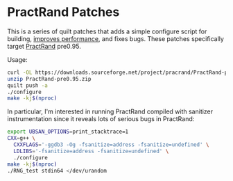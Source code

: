# PractRand Patches

This is a series of quilt patches that adds a simple configure script
for building, [improves performance][pcg], and fixes bugs. These patches
specifically target [PractRand][pr] pre0.95.

Usage:

```sh
curl -OL https://downloads.sourceforge.net/project/pracrand/PractRand-pre0.95.zip
unzip PractRand-pre0.95.zip
quilt push -a
./configure
make -kj$(nproc)
```

In particular, I'm interested in running PractRand compiled with
sanitizer instrumentation since it reveals lots of serious bugs in
PractRand:

```sh
export UBSAN_OPTIONS=print_stacktrace=1
CXX=g++ \
  CXXFLAGS='-ggdb3 -Og -fsanitize=address -fsanitize=undefined' \
  LDLIBS='-fsanitize=address -fsanitize=undefined' \
  ./configure
make -kj$(nproc)
./RNG_test stdin64 </dev/urandom
```

[pcg]: http://www.pcg-random.org/posts/how-to-test-with-practrand.html
[pr]: http://pracrand.sourceforge.net/
